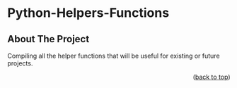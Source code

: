 # Python-Helpers-Functions

<!-- ABOUT THE PROJECT -->
## About The Project

Compiling all the helper functions that will be useful for existing or future projects. 

<p align="right">(<a href="#top">back to top</a>)</p>
